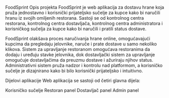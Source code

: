 FoodSprint
Opis projekta
FoodSprint je web aplikacija za dostavu hrane koja pruža jednostavno i korisnički prijateljsko sučelje za kupce kako bi naručili hranu iz svojih omiljenih restorana. Sastoji se od kontrolnog centra restorana, kontrolnog centra dostavljača, kontrolnog centra administratora i korisničkog sučelja za kupce kako bi naručili i pratili status dostave.

FoodSprint olakšava proces naručivanja hrane online, omogućavajući kupcima da pregledaju jelovnike, naruče i prate dostave u samo nekoliko klikova. Sistem za upravljanje restoranom omogućava restoranima da dodaju i uređuju stavke jelovnika, dok dostavljački sistem za upravljanje omogućuje dostavljačima da preuzmu dostave i ažuriraju njihov status. Administrativni sistem pruža nadzor i kontrolu nad platformom, a korisničko sučelje je dizajnirano kako bi bilo korisnički prijateljsko i intuitivno.

Dijelovi aplikacije
Web aplikacija se sastoji od četiri glavna dijela:

Korisničko sučelje
Restoran panel
Dostavljač panel
Admin panel
